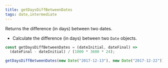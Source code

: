 ```yaml
---
title: getDaysDiffBetweenDates
tags: date,intermediate
---
```


Returns the difference (in days) between two dates.

- Calculate the difference (in days) between two `Date` objects.

```js
const getDaysDiffBetweenDates = (dateInitial, dateFinal) =>
  (dateFinal - dateInitial) / (1000 * 3600 * 24);
```

```js
getDaysDiffBetweenDates(new Date("2017-12-13"), new Date("2017-12-22")); // 9
```
